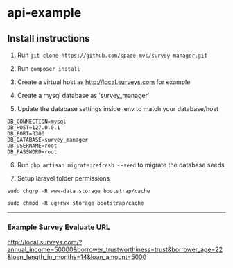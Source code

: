 # api-example

## Install instructions

1) Run ```git clone https://github.com/space-mvc/survey-manager.git```

2) Run ```composer install```

3) Create a virtual host as http://local.surveys.com for example

4) Create a mysql database as 'survey_manager'

5) Update the database settings inside .env to match your database/host

```
DB_CONNECTION=mysql
DB_HOST=127.0.0.1
DB_PORT=3306
DB_DATABASE=survey_manager
DB_USERNAME=root
DB_PASSWORD=root
```

6. Run ```php artisan migrate:refresh --seed``` to migrate the database seeds

7. Setup laravel folder permissions

```sudo chgrp -R www-data storage bootstrap/cache```

```sudo chmod -R ug+rwx storage bootstrap/cache```

--------------------------------------

### Example Survey Evaluate URL 

http://local.surveys.com/?annual_income=50000&borrower_trustworthiness=trust&borrower_age=22&loan_length_in_months=14&loan_amount=5000

